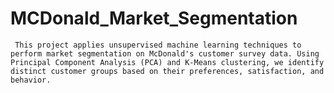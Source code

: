 # MCDonald_Market_Segmentation
     This project applies unsupervised machine learning techniques to perform market segmentation on McDonald's customer survey data. Using Principal Component Analysis (PCA) and K-Means clustering, we identify distinct customer groups based on their preferences, satisfaction, and behavior.
